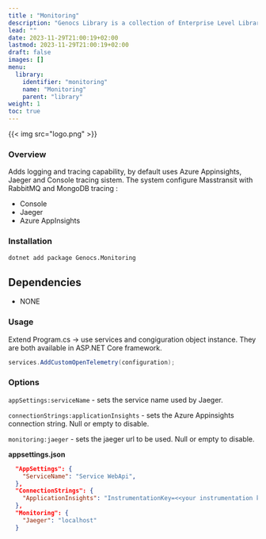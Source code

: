 ```yaml
---
title : "Monitoring"
description: "Genocs Library is a collection of Enterprise Level Libraries and Boilerplates for Modern Web Applications that gets you started with premium application development in no-time!"
lead: ""
date: 2023-11-29T21:00:19+02:00
lastmod: 2023-11-29T21:00:19+02:00
draft: false
images: []
menu:
  library:
    identifier: "monitoring"
    name: "Monitoring"
    parent: "library"
weight: 1
toc: true
---
```


{{< img src="logo.png" >}}

### Overview
Adds logging and tracing capability, by default uses Azure Appinsights, Jaeger and Console tracing sistem. The system configure Masstransit with RabbitMQ and 
MongoDB tracing :

- Console
- Jaeger
- Azure AppInsights


### Installation

``` bash
dotnet add package Genocs.Monitoring
```

## Dependencies

- NONE

### Usage

Extend Program.cs -> use services and congiguration object instance. They are both available in ASP.NET Core framework.

``` cs
services.AddCustomOpenTelemetry(configuration);
```

### Options

`appSettings:serviceName` - sets the service name used by Jaeger.

`connectionStrings:applicationInsights` - sets the Azure Appinsights connection string. Null or empty to disable.

`monitoring:jaeger` - sets the jaeger url to be used. Null or empty to disable.


**appsettings.json**

``` json
  "AppSettings": {
    "ServiceName": "Service WebApi",
  },
  "ConnectionStrings": {
    "ApplicationInsights": "InstrumentationKey=<<your instrumentation key>>;IngestionEndpoint=https://westeurope-5.in.applicationinsights.azure.com/;LiveEndpoint=https://westeurope.livediagnostics.monitor.azure.com/"
  },
  "Monitoring": {
    "Jaeger": "localhost"
  }
```
